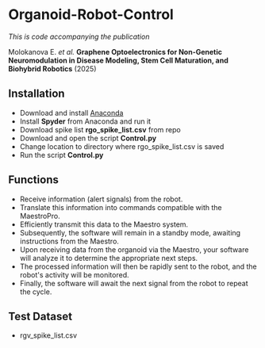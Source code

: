 # Organoid-Robot-Control
*This is code accompanying the publication*

Molokanova E. _et al._ **Graphene Optoelectronics for Non-Genetic Neuromodulation in Disease Modeling, Stem Cell Maturation, and Biohybrid Robotics** (2025)

## Installation

* Download and install [Anaconda](https://anaconda.com/download)
* Install **Spyder** from Anaconda and run it
* Download spike list **rgo_spike_list.csv** from repo
* Download and open the script **Control.py**
* Change location to directory where rgo_spike_list.csv is saved
* Run the script **Control.py**

## Functions
* Receive information (alert signals) from the robot.
* Translate this information into commands compatible with the MaestroPro.
* Efficiently transmit this data to the Maestro system.
* Subsequently, the software will remain in a standby mode, awaiting instructions from the Maestro.
* Upon receiving data from the organoid via the Maestro, your software will analyze it to determine the appropriate next steps.
* The processed information will then be rapidly sent to the robot, and the robot's activity will be monitored.
* Finally, the software will await the next signal from the robot to repeat the cycle.

## Test Dataset
* rgv_spike_list.csv
